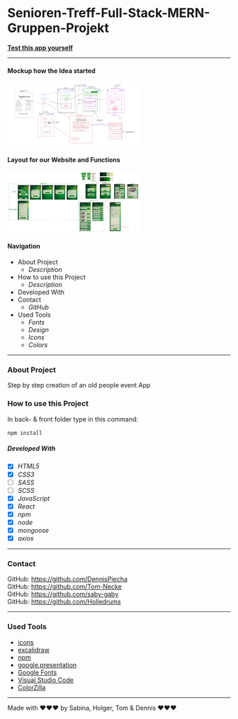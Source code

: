 # Senioren-Treff-Full-Stack-MERN-Gruppen-Projekt

**[Test this app yourself](github.link)**

---

#### Mockup how the Idea started <br>

<img src="images/Mockup.png" width="300"/> <br>

#### Layout for our Website and Functions <br>

<img src="images/Layout.png" width="300"/><br>

#### Navigation

- About Project
  - _Description_
- How to use this Project
  - _Description_
- Developed With
- Contact
  - _GitHub_
- Used Tools
  - _Fonts_
  - _Design_
  - _Icons_
  - _Colors_

---

### About Project

Step by step creation of an old people event App

### How to use this Project

In back- & front folder type in this command:

<pre><code>npm install</code></pre>

##### Developed With

- [x] _HTML5_
- [x] _CSS3_
- [ ] _SASS_
- [ ] _SCSS_
- [x] _JavaScript_
- [x] _React_
- [x] _npm_
- [x] _node_
- [x] _mongoose_
- [x] _axios_

---

### Contact

GitHub: <https://github.com/DennisPiecha> <br>
GitHub: <https://github.com/Tom-Necke> <br>
GitHub: <https://github.com/saby-gaby> <br>
GitHub: <https://github.com/Holledrums> <br>

---

### Used Tools

- [icons](https://)
- [excalidraw](https://excalidraw.com/#room=fe633d02fd4a46cc1dc0,ODbm7jX1aPKXrCksAoHAeA)
- [npm](https://www.npmjs.com/)
- [google.presentation](https://docs.google.com/presentation/d/1Xq9_OY2YEIlT-Q83_-bZsbpGEH6M-wsvAVpsRcDM5Ss/edit#slide=id.p)
- [Google Fonts](https://fonts.google.com/)
- [Visual Studio Code](https://code.visualstudio.com/)
- [ColorZilla](https://www.colorzilla.com/chrome/)

---

Made with ❤️❤️❤️ by Sabina, Holger, Tom & Dennis ❤️❤️❤️
